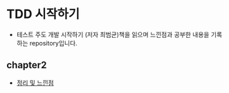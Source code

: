 # TDD 시작하기
- 테스트 주도 개발 시작하기 (저자 최범균)책을 읽으며 느낀점과 공부한 내용을 기록하는 repository입니다.

## chapter2
- [정리 및 느낀점](https://github.com/YeomJaeSeon/TDD/blob/main/src/summary/chap02/chap02_summary.md)
